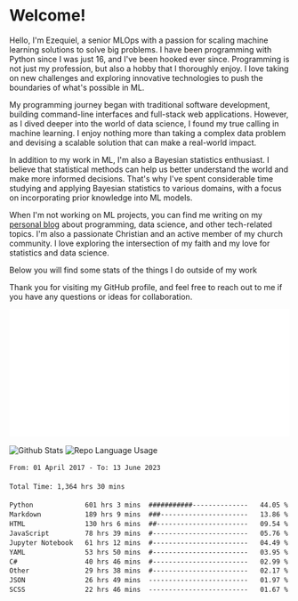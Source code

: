 # Welcome!

Hello, I'm Ezequiel, a senior MLOps with a passion for scaling machine learning solutions to solve big problems. I have been programming with Python since I was just 16, and I've been hooked ever since. Programming is not just my profession, but also a hobby that I thoroughly enjoy. I love taking on new challenges and exploring innovative technologies to push the boundaries of what's possible in ML.

My programming journey began with traditional software development, building command-line interfaces and full-stack web applications. However, as I dived deeper into the world of data science, I found my true calling in machine learning. I enjoy nothing more than taking a complex data problem and devising a scalable solution that can make a real-world impact.

In addition to my work in ML, I'm also a Bayesian statistics enthusiast. I believe that statistical methods can help us better understand the world and make more informed decisions. That's why I've spent considerable time studying and applying Bayesian statistics to various domains, with a focus on incorporating prior knowledge into ML models.

When I'm not working on ML projects, you can find me writing on my [personal blog](https://elc.github.io) about programming, data science, and other tech-related topics. I'm also a passionate Christian and an active member of my church community. I love exploring the intersection of my faith and my love for statistics and data science.

Below you will find some stats of the things I do outside of my work

Thank you for visiting my GitHub profile, and feel free to reach out to me if you have any questions or ideas for collaboration.

![RSS Feed](metrics.plugin.rss.svg)

![Github Stats](https://github-readme-stats.vercel.app/api?username=elc&show_icons=true&theme=gruvbox&border_radius=20&include_all_commits=true&count_private=true&card_width=450) ![Repo Language Usage](https://github-readme-stats.vercel.app/api/top-langs?username=elc&show_icons=true&theme=gruvbox&border_radius=20&include_all_commits=true&count_private=true&layout=compact&langs_count=5&card_width=400)


<!--START_SECTION:waka-->

```txt
From: 01 April 2017 - To: 13 June 2023

Total Time: 1,364 hrs 30 mins

Python             601 hrs 3 mins  ###########--------------   44.05 %
Markdown           189 hrs 9 mins  ###----------------------   13.86 %
HTML               130 hrs 6 mins  ##-----------------------   09.54 %
JavaScript         78 hrs 39 mins  #------------------------   05.76 %
Jupyter Notebook   61 hrs 12 mins  #------------------------   04.49 %
YAML               53 hrs 50 mins  #------------------------   03.95 %
C#                 40 hrs 46 mins  #------------------------   02.99 %
Other              29 hrs 38 mins  #------------------------   02.17 %
JSON               26 hrs 49 mins  -------------------------   01.97 %
SCSS               22 hrs 46 mins  -------------------------   01.67 %
```

<!--END_SECTION:waka-->
